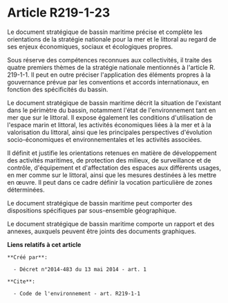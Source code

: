 # Article R219-1-23

Le document stratégique de bassin maritime précise et complète les orientations de la stratégie nationale pour la mer et le
littoral au regard de ses enjeux économiques, sociaux et écologiques propres.

Sous réserve des compétences reconnues aux collectivités, il traite des quatre premiers thèmes de la stratégie nationale
mentionnés à l'article R. 219-1-1. Il peut en outre préciser l'application des éléments propres à la gouvernance prévue par
les conventions et accords internationaux, en fonction des spécificités du bassin.

Le document stratégique de bassin maritime décrit la situation de l'existant dans le périmètre du bassin, notamment l'état de
l'environnement tant en mer que sur le littoral. Il expose également les conditions d'utilisation de l'espace marin et
littoral, les activités économiques liées à la mer et à la valorisation du littoral, ainsi que les principales perspectives
d'évolution socio-économiques et environnementales et les activités associées.

Il définit et justifie les orientations retenues en matière de développement des activités maritimes, de protection des
milieux, de surveillance et de contrôle, d'équipement et d'affectation des espaces aux différents usages, en mer comme sur le
littoral, ainsi que les mesures destinées à les mettre en œuvre. Il peut dans ce cadre définir la vocation particulière de
zones déterminées.

Le document stratégique de bassin maritime peut comporter des dispositions spécifiques par sous-ensemble géographique.

Le document stratégique de bassin maritime comporte un rapport et des annexes, auxquels peuvent être joints des documents
graphiques.

**Liens relatifs à cet article**

	**Créé par**:

	  - Décret n°2014-483 du 13 mai 2014 - art. 1

	**Cite**:

	  - Code de l'environnement - art. R219-1-1
